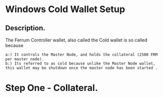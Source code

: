 # Windows Cold Wallet Setup
## Description.

The Ferrum Controller wallet, also called the Cold wallet is so called because

    a:) It controls the Master Node, and holds the collateral (2500 FRM per master node).
    b:) Its referred to as cold because unlike the Master Node wallet, this wallet may be shutdown once the master node has been started .

# Step One - Collateral.
